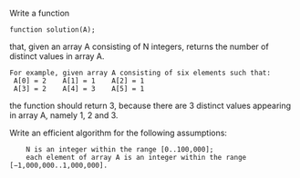 

Write a function

    function solution(A);

that, given an array A consisting of N integers, returns the number of distinct values in array A.

```
For example, given array A consisting of six elements such that:
 A[0] = 2    A[1] = 1    A[2] = 1
 A[3] = 2    A[4] = 3    A[5] = 1
```

the function should return 3, because there are 3 distinct values appearing in array A, namely 1, 2 and 3.

Write an efficient algorithm for the following assumptions:

        N is an integer within the range [0..100,000];
        each element of array A is an integer within the range [−1,000,000..1,000,000].

